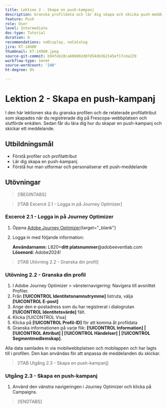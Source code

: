 ```yaml
---
title: Lektion 2 - Skapa en push-kampanj
description: Granska profildata och lär dig skapa och skicka push-meddelanden till målgrupper i Journey Optimizer.
feature: Push
role: User
level: Intermediate
doc-type: Tutorial
duration: 0
recommendations: noDisplay, noCatalog
jira: KT-14980
thumbnail: KT-14980.jpeg
source-git-commit: b94feb28ca606902d07d54db362145ef17cda229
workflow-type: tm+mt
source-wordcount: '240'
ht-degree: 0%

---
```



# Lektion 2 - Skapa en push-kampanj

I den här lektionen ska du granska profilen och de relaterade profilattribut som skapades när du registrerade dig på Frescopa-webbplatsen och slutförde enkäten. Sedan får du lära dig hur du skapar en push-kampanj och skickar ett meddelande.

## Utbildningsmål

* Förstå profiler och profilattribut
* Lär dig skapa en push-kampanj
* Förstå hur man utformar och personaliserar ett push-meddelande

## Utövningar

>[!BEGINTABS]

>[!TAB Excercé 2.1 - Logga in på Journey Optimizer]

### Excercé 2.1 - Logga in på Journey Optimizer

1. Öppna [Adobe Journey Optimizer](https://experience.adobe.com/#/@techmarketingdemos/sname:summit-ajo-lab/journey-optimizer/home){target="_blank"}
2. Logga in med följande information:

   **Användarnamn:**   L820+**ditt platsnummer**@adobeeventlab.com
   **Lösenord:**   Adobe2024!

>[!TAB Utövning 2.2 - Granska din profil]

### Utövning 2.2 - Granska din profil

1. I Adobe Journey Optimizer > vänsternavigering: Navigera till avsnittet Profiler.
2. Från **[!UICONTROL Identitetsnamnutrymme]** listruta, välja **[!UICONTROL E-post]**
3. Ange den e-postadress som du har registrerat i dialogrutan **[!UICONTROL Identitetsvärde]** fält.
4. Klicka [!UICONTROL Visa]
5. Klicka på **[!UICONTROL Profil-ID]** för att komma åt profildata
6. Granska informationen på varje flik: **[!UICONTROL Information] | [!UICONTROL Attribut] | [!UICONTROL Händelser] | [!UICONTROL Segmentmedlemskap]**.

Alla data samlades in via mobilwebbplatsen och mobilappen och har lagts till i profilen. Den kan användas för att anpassa de meddelanden du skickar.

>[!TAB Utgång 2.3 - Skapa en push-kampanj]

### Utgång 2.3 - Skapa en push-kampanj

1. Använd den vänstra navigeringen i Journey Optimizer och klicka på Campaigns.

>[!ENDTABS]
